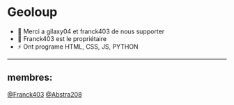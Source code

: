 # Geoloup

- 🔭 Merci a gilaxy04 et franck403 de nous supporter
- 🌱 Franck403 est le propriétaire
- ⚡ Ont programe HTML, CSS, JS, PYTHON

--------
membres:
--------
[@Franck403](https://github.com/franck403)
[@Abstra208](https://github.com/abstra208)
